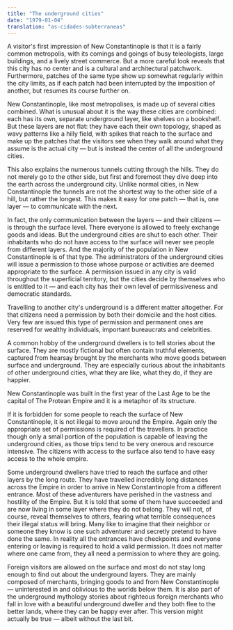 ```yaml
---
title: "The underground cities"
date: "1979-01-04"
translation: "as-cidades-subterraneas"
---
```


A visitor's first impression of New Constantinople is that it is a fairly common metropolis, with its comings and goings of busy teleologists, large buildings, and a lively street commerce. But a more careful look reveals that this city has no center and is a cultural and architectural patchwork. Furthermore, patches of the same type show up somewhat regularly within the city limits, as if each patch had been interrupted by the imposition of another, but resumes its course further on.

New Constantinople, like most metropolises, is made up of several cities combined. What is unusual about it is the way these cities are combined: each has its own, separate underground layer, like shelves on a bookshelf. But these layers are not flat: they have each their own topology, shaped as wavy patterns like a hilly field, with spikes that reach to the surface and make up the patches that the visitors see when they walk around what they assume is the actual city — but is instead the center of all the underground cities.

This also explains the numerous tunnels cutting through the hills. They do not merely go to the other side, but first and foremost they dive deep into the earth across the underground city. Unlike normal cities, in New Constantinople the tunnels are not the shortest way to the other side of a hill, but rather the longest. This makes it easy for one patch — that is, one layer — to communicate with the next.

In fact, the only communication between the layers — and their citizens — is through the surface level. There everyone is allowed to freely exchange goods and ideas. But the underground cities are shut to each other. Their inhabitants who do not have access to the surface will never see people from different layers. And the majority of the population in New Constantinople is of that type. The administrators of the underground cities will issue a permission to those whose purpose or activities are deemed appropriate to the surface. A permission issued in any city is valid throughout the superficial territory, but the cities decide by themselves who is entitled to it — and each city has their own level of permissiveness and democratic standards.

Travelling to another city's underground is a different matter altogether. For that citizens need a permission by both their domicile and the host cities. Very few are issued this type of permission and permanent ones are reserved for wealthy individuals, important bureaucrats and celebrities.

A common hobby of the underground dwellers is to tell stories about the surface. They are mostly fictional but often contain truthful elements, captured from hearsay brought by the merchants who move goods between surface and underground. They are especially curious about the inhabitants of other underground cities, what they are like, what they do, if they are happier.

New Constantinople was built in the first year of the Last Age to be the capital of The Protean Empire and it is a metaphor of its structure.

If it is forbidden for some people to reach the surface of New Constantinople, it is not illegal to move around the Empire. Again only the appropriate set of permissions is required of the travellers. In practice though only a small portion of the population is capable of leaving the underground cities, as those trips tend to be very onerous and resource intensive. The citizens with access to the surface also tend to have easy access to the whole empire.

Some underground dwellers have tried to reach the surface and other layers by the long route. They have travelled incredibly long distances across the Empire in order to arrive in New Constantinople from a different entrance. Most of these adventurers have perished in the vastness and hostility of the Empire. But it is told that some of them have succeeded and are now living in some layer where they do not belong. They will not, of course, reveal themselves to others, fearing what terrible consequences their illegal status will bring. Many like to imagine that their neighbor or someone they know is one such adventurer and secretly pretend to have done the same. In reality all the entrances have checkpoints and everyone entering or leaving is required to hold a valid permission. It does not matter where one came from, they all need a permission to where they are going.

Foreign visitors are allowed on the surface and most do not stay long enough to find out about the underground layers. They are mainly composed of merchants, bringing goods to and from New Constantinople — uninterested in and oblivious to the worlds below them. It is also part of the underground mythology stories about righteous foreign merchants who fall in love with a beautiful underground dweller and they both flee to the better lands, where they can be happy ever after. This version might actually be true — albeit without the last bit.
